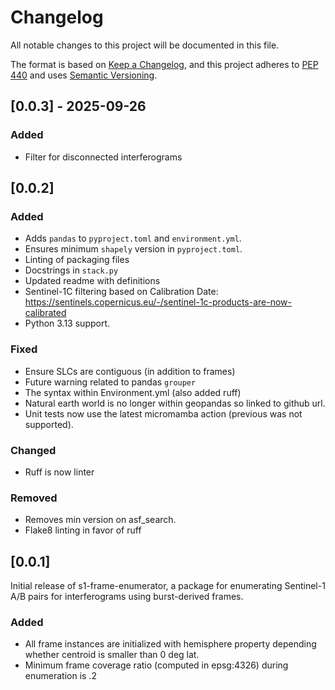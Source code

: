 # Changelog

All notable changes to this project will be documented in this file.

The format is based on [Keep a Changelog](https://keepachangelog.com/en/1.0.0/),
and this project adheres to [PEP 440](https://www.python.org/dev/peps/pep-0440/)
and uses [Semantic Versioning](https://semver.org/spec/v2.0.0.html).


## [0.0.3] - 2025-09-26

### Added
* Filter for disconnected interferograms

## [0.0.2]

### Added
* Adds `pandas` to `pyproject.toml` and `environment.yml`. 
* Ensures minimum `shapely` version in `pyproject.toml`.
* Linting of packaging files
* Docstrings in `stack.py`
* Updated readme with definitions
* Sentinel-1C filtering based on Calibration Date: https://sentinels.copernicus.eu/-/sentinel-1c-products-are-now-calibrated
* Python 3.13 support.

### Fixed
* Ensure SLCs are contiguous (in addition to frames)
* Future warning related to pandas `grouper`
* The syntax within Environment.yml (also added ruff)
* Natural earth world is no longer within geopandas so linked to github url.
* Unit tests now use the latest micromamba action (previous was not supported).

### Changed
* Ruff is now linter

### Removed
* Removes min version on asf_search. 
* Flake8 linting in favor of ruff


## [0.0.1]

Initial release of s1-frame-enumerator, a package for enumerating Sentinel-1 A/B pairs
for interferograms using burst-derived frames.

### Added
* All frame instances are initialized with hemisphere property depending whether centroid is smaller than 0 deg lat.
* Minimum frame coverage ratio (computed in epsg:4326) during enumeration is .2
